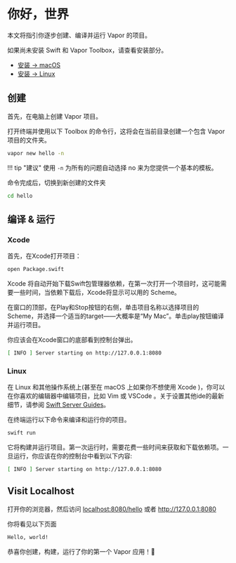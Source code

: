 
# 你好，世界

本文将指引你逐步创建、编译并运行 Vapor 的项目。

如果尚未安装 Swift 和 Vapor Toolbox，请查看安装部分。

- [安装 &rarr; macOS](../install/macos.md)
- [安装 &rarr; Linux](../install/linux.md)

## 创建

首先，在电脑上创建 Vapor 项目。

打开终端并使用以下 Toolbox 的命令行，这将会在当前目录创建一个包含 Vapor 项目的文件夹。

```sh
vapor new hello -n
```

!!! tip "建议"
	使用 `-n` 为所有的问题自动选择 no 来为您提供一个基本的模板。


命令完成后，切换到新创建的文件夹

```sh
cd hello
```

## 编译 & 运行

### Xcode

首先，在Xcode打开项目：

```sh
open Package.swift
```


Xcode 将自动开始下载Swift包管理器依赖，在第一次打开一个项目时，这可能需要一些时间，当依赖下载后，Xcode将显示可以用的 Scheme。

在窗口的顶部，在Play和Stop按钮的右侧，单击项目名称以选择项目的Scheme，并选择一个适当的target——大概率是“My Mac”。单击play按钮编译并运行项目。

你应该会在Xcode窗口的底部看到控制台弹出。

```sh
[ INFO ] Server starting on http://127.0.0.1:8080
```

### Linux

在 Linux 和其他操作系统上(甚至在 macOS 上如果你不想使用 Xcode )，你可以在你喜欢的编辑器中编辑项目，比如 Vim 或 VSCode 。关于设置其他ide的最新细节，请参阅 [Swift Server Guides](https://github.com/swift-server/guides/blob/main/docs/setup-and-ide-alternatives.md)。

在终端运行以下命令来编译和运行你的项目。

```sh
swift run
```
它将构建并运行项目。第一次运行时，需要花费一些时间来获取和下载依赖项。一旦运行，你应该在你的控制台中看到以下内容:

```sh
[ INFO ] Server starting on http://127.0.0.1:8080
```

## Visit Localhost

打开你的浏览器，然后访问 <a href="http://localhost:8080/hello" target="_blank">localhost:8080/hello</a> 或者 <a href="http://127.0.0.1:8080" target="_blank">http://127.0.0.1:8080</a>

你将看见以下页面

```html
Hello, world!
```

恭喜你创建，构建，运行了你的第一个 Vapor 应用！🎉

